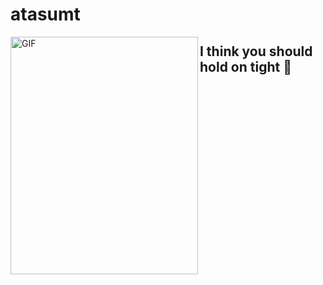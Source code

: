 # atasumt

<img align="left" alt="GIF" src="https://media1.giphy.com/media/eikZlmFkG3YWqL5h49/giphy.gif?cid=ecf05e476qzx937tw701ayy3176mu0kz697nfzi4v06j6va7&rid=giphy.gif&ct=g" width="300" height="380" />

##  I think you should hold on tight 🚀
